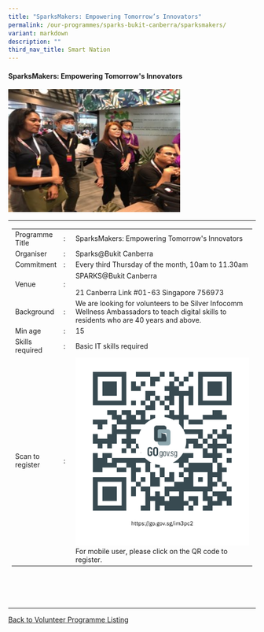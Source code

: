 ```yaml
---
title: "SparksMakers: Empowering Tomorrow’s Innovators"
permalink: /our-programmes/sparks-bukit-canberra/sparksmakers/
variant: markdown
description: ""
third_nav_title: Smart Nation
---
```

#### SparksMakers: Empowering Tomorrow's Innovators

<img style="width:350px;height:250px;" src="/images/SPARKS@Bukit%20Canberra/silver%20infocomm%20wellness%20ambassador.jpg">
<table border="0" width="100%">
	<tbody><tr>						
		<td width="60%">
			<table border="0" width="100%">
				<tbody><tr>
					<td width="20%">
						Programme Title
					</td>
					<td width="5%">
						:
					</td>
					<td>
						SparksMakers: Empowering Tomorrow's Innovators 
					</td>
				</tr>
					<tr><td width="20%">
						Organiser
					</td>
					<td width="5%">
						:
					</td>
					<td>
						Sparks@Bukit Canberra
					</td>
				</tr>
				<tr>
					<td width="20%">
						Commitment
					</td>
					<td width="5%">
						:
					</td>
					<td width="75%">
						   Every third Thursday of the month, 10am to 11.30am
					</td>
				</tr>
				<tr>
					<td width="20%">
					 Venue
					</td>
					<td width="5%">
						:
					</td>
					<td width="75%">
					  SPARKS@Bukit Canberra<br><br>
21 Canberra Link #01-63 Singapore 756973
					</td>
				</tr>
				<tr>
					<td width="20%">
						Background
					</td>
					<td width="5%">
						:
					</td>
					<td width="75%">
						We are looking for volunteers to be Silver Infocomm Wellness Ambassadors to teach digital skills to residents who are 40 years and above.  
					</td>
				</tr>
				<tr>
					<td width="20%">
						Min age
					</td>
					<td width="5%">
						:
					</td>
					<td width="75%">
						15
					</td>
				</tr>
		<tr>
					<td width="20%">
						Skills required
					</td>
					<td width="5%">
						:
					</td>
					<td>
						 Basic IT skills required
			</td>
				</tr>
		<tr>
					<td width="20%">
						Scan to register
					</td>
					<td width="5%">
						:
					</td>
					<td><a href="https://form.gov.sg/64ae6ec323e5470011bfdc1c">
						<img style="width=60px;height=60px;" src="/images/SPARKS@Bukit%20Canberra/silver%20infocomm%20wellness%20ambassador%20qr.png"></a><br>
						        For mobile user, please click on the QR code to register.
				</td></tr>
</tbody></table>


<br>
			<br>
			<br>
			<br>
			
</td></tr></tbody></table>
<a href="/our-programmes/sparks-bukit-canberra/volunteering-opportunities/">
	Back to Volunteer Programme Listing</a>